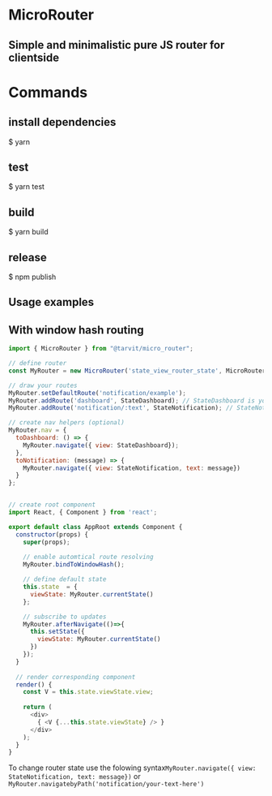 # MicroRouter
## Simple and minimalistic pure JS router for clientside

# Commands

## install dependencies
$ yarn

## test
$ yarn test

## build
$ yarn build

## release
$ npm publish


## Usage examples
## With window hash routing

```js
import { MicroRouter } from "@tarvit/micro_router";

// define router
const MyRouter = new MicroRouter('state_view_router_state', MicroRouter.modes.windowHash);

// draw your routes
MyRouter.setDefaultRoute('notification/example');
MyRouter.addRoute('dashboard', StateDashboard); // StateDashboard is your ReactComponent.
MyRouter.addRoute('notification/:text', StateNotification); // StateNotification is another your ReactComponent.

// create nav helpers (optional)
MyRouter.nav = {
  toDashboard: () => {
    MyRouter.navigate({ view: StateDashboard});
  },
  toNotification: (message) => {
    MyRouter.navigate({ view: StateNotification, text: message})
  }
};


// create root component
import React, { Component } from 'react';

export default class AppRoot extends Component {
  constructor(props) {
    super(props);
    
    // enable automtical route resolving
    MyRouter.bindToWindowHash();

    // define default state
    this.state  = {
      viewState: MyRouter.currentState()
    };

    // subscribe to updates
    MyRouter.afterNavigate(()=>{
      this.setState({
        viewState: MyRouter.currentState()
      })
    });
  }
  
  // render corresponding component
  render() {
    const V = this.state.viewState.view;
 
    return (
      <div>
        { <V {...this.state.viewState} /> }
      </div>
    );
  }
}
```

To change router state use the folowing syntax`MyRouter.navigate({ view: StateNotification, text: message})` or `MyRouter.navigatebyPath('notification/your-text-here')`
